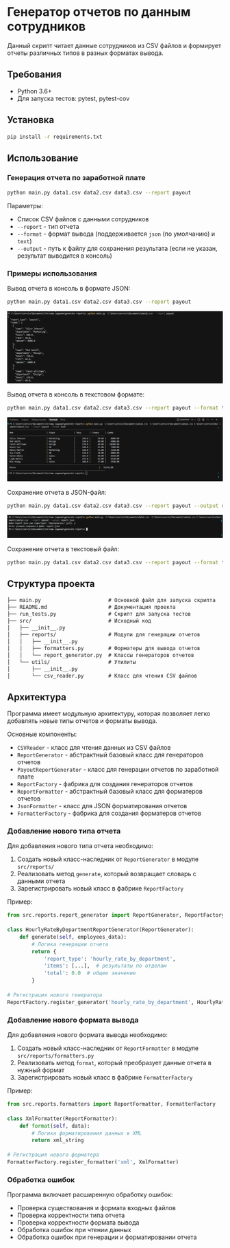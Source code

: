 # Генератор отчетов по данным сотрудников

Данный скрипт читает данные сотрудников из CSV файлов и формирует отчеты различных типов в разных форматах вывода.


## Требования

- Python 3.6+
- Для запуска тестов: pytest, pytest-cov


## Установка

```bash
pip install -r requirements.txt
```


## Использование

### Генерация отчета по заработной плате

```bash
python main.py data1.csv data2.csv data3.csv --report payout
```

Параметры:
- Список CSV файлов с данными сотрудников
- `--report` - тип отчета
- `--format` - формат вывода (поддерживается `json` (по умолчанию) и `text`)
- `--output` - путь к файлу для сохранения результата (если не указан, результат выводится в консоль)

### Примеры использования

Вывод отчета в консоль в формате JSON:
```bash
python main.py data1.csv data2.csv data3.csv --report payout
```
![Пример сохранения в файл](image/2025-05-14_02-18.png)


Вывод отчета в консоль в текстовом формате:
```bash
python main.py data1.csv data2.csv data3.csv --report payout --format text
```
![Пример вывода в JSON формате](image/2025-05-14_02-16.png)


Сохранение отчета в JSON-файл:
```bash
python main.py data1.csv data2.csv data3.csv --report payout --output report.json
```

![Пример вывода в текстовом формате](image/2025-05-14_02-17.png)


Сохранение отчета в текстовый файл:
```bash
python main.py data1.csv data2.csv data3.csv --report payout --format text --output report.txt
```




## Структура проекта

```
├── main.py                      # Основной файл для запуска скрипта
├── README.md                    # Документация проекта
├── run_tests.py                 # Скрипт для запуска тестов
├── src/                         # Исходный код
│   ├── __init__.py
│   ├── reports/                 # Модули для генерации отчетов
│   │   ├── __init__.py
│   │   ├── formatters.py        # Форматеры для вывода отчетов
│   │   └── report_generator.py  # Классы генераторов отчетов
│   └── utils/                   # Утилиты
│       ├── __init__.py
│       └── csv_reader.py        # Класс для чтения CSV файлов
```

## Архитектура

Программа имеет модульную архитектуру, которая позволяет легко добавлять новые типы отчетов и форматы вывода.

Основные компоненты:
- `CSVReader` - класс для чтения данных из CSV файлов
- `ReportGenerator` - абстрактный базовый класс для генераторов отчетов
- `PayoutReportGenerator` - класс для генерации отчетов по заработной плате
- `ReportFactory` - фабрика для создания генераторов отчетов
- `ReportFormatter` - абстрактный базовый класс для форматеров отчетов
- `JsonFormatter` - класс для JSON форматирования отчетов
- `FormatterFactory` - фабрика для создания форматеров отчетов

### Добавление нового типа отчета

Для добавления нового типа отчета необходимо:

1. Создать новый класс-наследник от `ReportGenerator` в модуле `src/reports/`
2. Реализовать метод `generate`, который возвращает словарь с данными отчета
3. Зарегистрировать новый класс в фабрике `ReportFactory`

Пример:

```python
from src.reports.report_generator import ReportGenerator, ReportFactory

class HourlyRateByDepartmentReportGenerator(ReportGenerator):
    def generate(self, employees_data):
        # Логика генерации отчета
        return {
            'report_type': 'hourly_rate_by_department',
            'items': [...],  # результаты по отделам
            'total': 0.0  # общее значение
        }

# Регистрация нового генератора
ReportFactory.register_generator('hourly_rate_by_department', HourlyRateByDepartmentReportGenerator)
```

### Добавление нового формата вывода

Для добавления нового формата вывода необходимо:

1. Создать новый класс-наследник от `ReportFormatter` в модуле `src/reports/formatters.py`
2. Реализовать метод `format`, который преобразует данные отчета в нужный формат
3. Зарегистрировать новый класс в фабрике `FormatterFactory`

Пример:

```python
from src.reports.formatters import ReportFormatter, FormatterFactory

class XmlFormatter(ReportFormatter):
    def format(self, data):
        # Логика форматирования данных в XML
        return xml_string

# Регистрация нового форматера
FormatterFactory.register_formatter('xml', XmlFormatter)
```

### Обработка ошибок

Программа включает расширенную обработку ошибок:
- Проверка существования и формата входных файлов
- Проверка корректности типа отчета
- Проверка корректности формата вывода
- Обработка ошибок при чтении данных
- Обработка ошибок при генерации и форматировании отчета